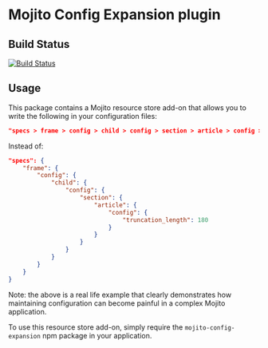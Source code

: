 Mojito Config Expansion plugin
==============================

Build Status
------------

[![Build Status](https://travis-ci.org/yahoo/mojito-config-expansion.png)](https://travis-ci.org/yahoo/mojito-config-expansion)

Usage
-----

This package contains a Mojito resource store add-on that allows you to write
the following in your configuration files:

```json
"specs > frame > config > child > config > section > article > config > truncation_length": 180
```

Instead of:

```json
"specs": {
    "frame": {
        "config": {
            "child": {
                "config": {
                    "section": {
                        "article": {
                            "config": {
                                "truncation_length": 180
                            }
                        }
                    }
                }
            }
        }
    }
}
```

Note: the above is a real life example that clearly demonstrates how maintaining
configuration can become painful in a complex Mojito application.

To use this resource store add-on, simply require the `mojito-config-expansion`
npm package in your application.
